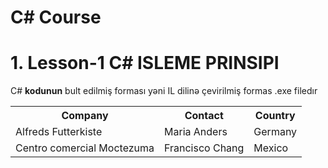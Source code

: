 # C# Course

<h1> 1. Lesson-1 C# ISLEME PRINSIPI </h1>

<p>C# <b>kodunun</b> bult edilmiş forması yəni IL dilinə çevirilmiş formas .exe filedır</p>


<table>
  <tr>
    <th>Company</th>
    <th>Contact</th>
    <th>Country</th>
  </tr>
  <tr>
    <td>Alfreds Futterkiste</td>
    <td>Maria Anders</td>
    <td>Germany</td>
  </tr>
  <tr>
    <td>Centro comercial Moctezuma</td>
    <td>Francisco Chang</td>
    <td>Mexico</td>
  </tr>
</table>
